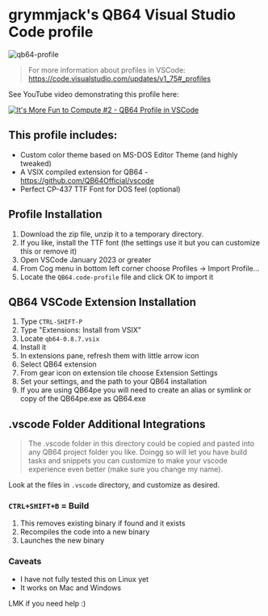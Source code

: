 # grymmjack's QB64 Visual Studio Code profile

![qb64-profile](https://user-images.githubusercontent.com/412263/227123786-a59efb2c-ab11-47aa-82a3-144ac9bdbbd2.png)

> For more information about profiles in VSCode: https://code.visualstudio.com/updates/v1_75#_profiles

See YouTube video demonstrating this profile here:  

[![It's More Fun to Compute #2 - QB64 Profile in VSCode](https://img.youtube.com/vi/TF-jJa3G8P4/0.jpg)](https://www.youtube.com/watch?v=TF-jJa3G8P4)

## This profile includes:

- Custom color theme based on MS-DOS Editor Theme (and highly tweaked)
- A VSIX compiled extension for QB64 - https://github.com/QB64Official/vscode
- Perfect CP-437 TTF Font for DOS feel (optional)

## Profile Installation
1. Download the zip file, unzip it to a temporary directory.
2. If you like, install the TTF font (the settings use it but you can customize this or remove it)
3. Open VSCode January 2023 or greater
4. From Cog menu in bottom left corner choose Profiles -> Import Profile...
5. Locate the `QB64.code-profile` file and click OK to import it

## QB64 VSCode Extension Installation
1. Type `CTRL-SHIFT-P`
2. Type "Extensions: Install from VSIX"
3. Locate `qb64-0.8.7.vsix`
4. Install it
5. In extensions pane, refresh them with little arrow icon
6. Select QB64 extension
7. From gear icon on extension tile choose Extension Settings
8. Set your settings, and the path to your QB64 installation
9. If you are using QB64pe you will need to create an alias or symlink or copy of the QB64pe.exe as QB64.exe

## .vscode Folder Additional Integrations
> The .vscode folder in this directory could be copied and pasted into any QB64 project folder you like. Doingg so will let you have build tasks and snippets you can customize 
> to make your vscode experience even better (make sure you change my name).

Look at the files in `.vscode` directory, and customize as desired.

### `CTRL+SHIFT+B` = Build
1. This removes existing binary if found and it exists
2. Recompiles the code into a new binary
3. Launches the new binary

### Caveats
- I have not fully tested this on Linux yet
- It works on Mac and Windows

LMK if you need help :)


